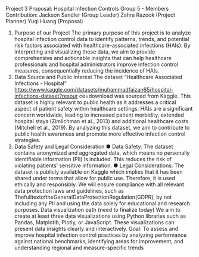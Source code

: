 Project 3 Proposal: Hospital Infection
Controls
Group 5 - Members Contribution:
Jackson Sandler (Group Leader)
Zahra Razook (Project Planner)
Yuqi Huang (Proposal)
1. Purpose of our Project
The primary purpose of this project is to analyze hospital infection control data to identify
patterns, trends, and potential risk factors associated with healthcare-associated
infections (HAIs). By interpreting and visualizing these data, we aim to provide
comprehensive and actionable insights that can help healthcare professionals and
hospital administrators improve infection control measures, consequentially reducing the
incidence of HAIs.
2. Data Source and Public Interest
The dataset “Healthcare Associated Infections - Hospital”
https://www.kaggle.com/datasets/muhammadfaizan65/hospital-infections-dataset?resour
ce=download was sourced from Kaggle.
This dataset is highly relevant to public health as it addresses a critical aspect of patient
safety within healthcare settings. HAIs are a significant concern worldwide, leading to
increased patient morbidity, extended hospital stays (Zimlichman et al., 2013) and
additional healthcare costs (Mitchell et al., 2019). By analyzing this dataset, we aim to
contribute to public health awareness and promote more effective infection control
strategies.
3. Data Safety and Legal Consideration
● Data Safety: The dataset contains anonymized and aggregated data, which means no
personally identifiable information (PII) is included. This reduces the risk of violating
patients’ sensitive information.
● Legal Considerations: The dataset is publicly available on Kaggle which implies that it
has been shared under terms that allow for public use. Therefore, it is used ethically and
responsibly. We will ensure compliance with all relevant data protection laws and
guidelines, such as ThefulltextoftheGeneralDataProtectionRegulation(GDPR), by not
including any PII and using the data solely for educational and research purposes.
Data visualization path (need to finalize today)
We aim to create at least three data visualizations using Python libraries such as Pandas,
Matplotib, Plotly, or JavaScript. These visualizations can present data insights clearly and
interactively.
Goal:
To assess and improve hospital infection control practices by analyzing performance against
national benchmarks, identifying areas for improvement, and understanding regional and
measure-specific trends
